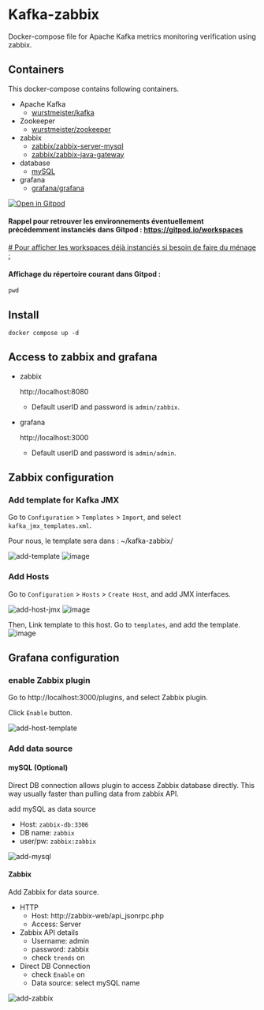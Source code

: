 # Kafka-zabbix

Docker-compose file for Apache Kafka metrics monitoring verification using zabbix.

## Containers

This docker-compose contains following containers.
- Apache Kafka
  - [wurstmeister/kafka](https://hub.docker.com/r/wurstmeister/kafka/)
- Zookeeper
  - [wurstmeister/zookeeper](https://hub.docker.com/r/wurstmeister/zookeeper/)
- zabbix
  - [zabbix/zabbix-server-mysql](https://hub.docker.com/r/zabbix/zabbix-server-mysql/tags/)
  - [zabbix/zabbix-java-gateway](https://hub.docker.com/r/zabbix/zabbix-java-gateway/)
- database
  - [mySQL](https://hub.docker.com/_/mysql)
- grafana
  - [grafana/grafana](https://hub.docker.com/r/grafana/grafana/)


[![Open in Gitpod](https://gitpod.io/button/open-in-gitpod.svg)](https://gitpod.io/#https://github.com/crystalloide/kafka-zabbix
)

#### Rappel pour retrouver les environnements éventuellement précédemment instanciés dans Gitpod : https://gitpod.io/workspaces
[# Pour afficher les workspaces déjà instanciés si besoin de faire du ménage :](https://gitpod.io/workspaces)

#### Affichage du répertoire courant dans Gitpod : 

    pwd



## Install

    docker compose up -d

## Access to zabbix and grafana

- zabbix

  http://localhost:8080
  * Default userID and password is `admin/zabbix`.

- grafana

  http://localhost:3000
  * Default userID and password is `admin/admin`.

## Zabbix configuration
### Add template for Kafka JMX
Go to `Configuration` > `Templates` > `Import`, and select `kafka_jmx_templates.xml`.

Pour nous, le template sera dans : ~/kafka-zabbix/

![add-template](https://github.com/takzok/kafka-zabbix/blob/master/doc/images/zabbix-add-template.png)
![image](https://github.com/crystalloide/kafka-zabbix/assets/48775370/f2824cf4-2d17-4c95-bf49-7b47408b1d86)


### Add Hosts
Go to `Configuration` > `Hosts` > `Create Host`, and add JMX interfaces.

![add-host-jmx](https://github.com/takzok/kafka-zabbix/blob/master/doc/images/zabbix-add-host-jmx.png)
![image](https://github.com/crystalloide/kafka-zabbix/assets/48775370/e89deacb-e97d-44ee-b4f8-afae837b099f)


Then, Link template to this host.
Go to `templates`, and add the template.
![image](https://github.com/crystalloide/kafka-zabbix/assets/48775370/de755065-e719-4677-bcc0-a3b85bca660c)


## Grafana configuration
### enable Zabbix plugin
Go to http://localhost:3000/plugins, and select Zabbix plugin.

Click `Enable` button. 

![add-host-template](https://github.com/takzok/kafka-zabbix/blob/master/doc/images/grafana-enable-plugin.png)

### Add data source
#### mySQL (Optional)
Direct DB connection allows plugin to access Zabbix database directly. This way usually faster than pulling data from zabbix API.

add mySQL as data source 

- Host: `zabbix-db:3306`
- DB name: `zabbix`
- user/pw: `zabbix:zabbix`

![add-mysql](https://github.com/takzok/kafka-zabbix/blob/master/doc/images/grafana-add-mysql.png)

#### Zabbix

Add Zabbix for data source.
- HTTP
  - Host: http://zabbix-web/api_jsonrpc.php
  - Access: Server
- Zabbix API details
  - Username: admin
  - password: zabbix
  - check `trends` on
- Direct DB Connection
  - check `Enable` on
  - Data source: select mySQL name

![add-zabbix](https://github.com/takzok/kafka-zabbix/blob/master/doc/images/grafana-add-zabbix.png)

